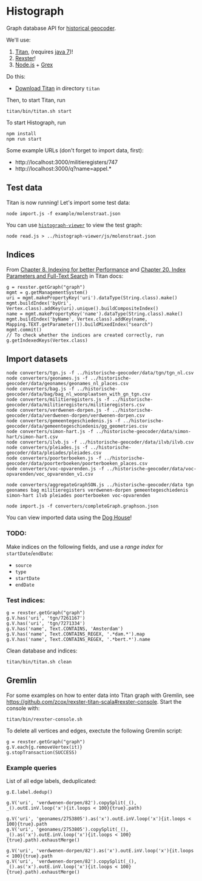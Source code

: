 # Histograph

Graph database API for [historical geocoder](https://github.com/erfgoed-en-locatie/historische-geocoder/).

We'll use:

1. [Titan](http://thinkaurelius.github.io/titan/), (requires [java 7](http://openjdk.java.net/install/))!
2. [Rexster](https://github.com/thinkaurelius/titan/wiki/Rexster-Graph-Server)!
3. [Node.js](http://nodejs.org/download/) + [Grex](https://github.com/jbmusso/grex)

Do this:

- [Download Titan](https://github.com/thinkaurelius/titan/wiki/Downloads) in directory `titan`

Then, to start Titan, run

    titan/bin/titan.sh start

To start Histograph, run

    npm install
    npm run start

Some example URLs (don't forget to import data, first):

- http://localhost:3000/militieregisters/747
- http://localhost:3000/q?name=appel.*

## Test data

Titan is now running! Let's import some test data:

    node import.js -f example/molenstraat.json

You can use [`histograph-viewer`](https://github.com/erfgoed-en-locatie/histograph-viewer/) to view the test graph:

    node read.js > ../histograph-viewer/js/molenstraat.json

## Indices

From [Chapter 8. Indexing for better Performance](http://s3.thinkaurelius.com/docs/titan/current/indexes.html) and [Chapter 20. Index Parameters and Full-Text Search](http://s3.thinkaurelius.com/docs/titan/current/index-parameters.html#_string_search) in Titan docs:

    g = rexster.getGraph("graph")
    mgmt = g.getManagementSystem()
    uri = mgmt.makePropertyKey('uri').dataType(String.class).make()
    mgmt.buildIndex('byUri', Vertex.class).addKey(uri).unique().buildCompositeIndex()
    name = mgmt.makePropertyKey('name').dataType(String.class).make()
    mgmt.buildIndex('byName', Vertex.class).addKey(name, Mapping.TEXT.getParameter()).buildMixedIndex("search")
    mgmt.commit()
    // To check whether the indices are created correctly, run
    g.getIndexedKeys(Vertex.class)

## Import datasets

    node converters/tgn.js -f ../historische-geocoder/data/tgn/tgn_nl.csv
    node converters/geonames.js -f ../historische-geocoder/data/geonames/geonames_nl_places.csv
    node converters/bag.js -f ../historische-geocoder/data/bag/bag_nl_woonplaatsen_with_gn_tgn.csv
    node converters/militieregisters.js -f ../historische-geocoder/data/militieregisters/militieregisters.csv
    node converters/verdwenen-dorpen.js -f ../historische-geocoder/data/verdwenen-dorpen/verdwenen-dorpen.csv
    node converters/gemeentegeschiedenis.js -f ../historische-geocoder/data/gemeentegeschiedenis/gg_geometries.csv
    node converters/simon-hart.js -f ../historische-geocoder/data/simon-hart/simon-hart.csv
    node converters/ilvb.js -f ../historische-geocoder/data/ilvb/ilvb.csv
    node converters/pleiades.js -f ../historische-geocoder/data/pleiades/pleiades.csv
    node converters/poorterboeken.js -f ../historische-geocoder/data/poorterboeken/poorterboeken_places.csv
    node converters/voc-opvarenden.js -f ../historische-geocoder/data/voc-opvarenden/voc_opvarenden_v1.csv
    
    node converters/aggregateGraphSON.js ../historische-geocoder/data tgn geonames bag militieregisters verdwenen-dorpen gemeentegeschiedenis simon-hart ilvb pleiades poorterboeken voc-opvarenden

    node import.js -f converters/completeGraph.graphson.json

You can view imported data using the [Dog House](http://localhost:8182/doghouse/main/graph/graph)!

### TODO:

Make indices on the following fields, and use a _range index_ for `startDate`/`endDate`:

- `source`
- `type`
- `startDate`
- `endDate`

### Test indices:

    g = rexster.getGraph("graph")
    g.V.has('uri', 'tgn/7261167')
    g.V.has('uri', 'tgn/7271334')
    g.V.has('name', Text.CONTAINS, 'Amsterdam')
    g.V.has('name', Text.CONTAINS_REGEX, '.*dam.*').map
    g.V.has('name', Text.CONTAINS_REGEX, '.*bert.*').name

Clean database and indices:

    titan/bin/titan.sh clean

## Gremlin

For some examples on how to enter data into Titan graph with Gremlin, see https://github.com/zcox/rexster-titan-scala#rexster-console. Start the console with:

    titan/bin/rexster-console.sh

To delete all vertices and edges, exectute the following Gremlin script:

    g = rexster.getGraph("graph")
    g.V.each{g.removeVertex(it)}
    g.stopTransaction(SUCCESS)

### Example queries

List of all edge labels, deduplicated:

    g.E.label.dedup()

    g.V('uri', 'verdwenen-dorpen/82').copySplit(_(), _().outE.inV.loop('x'){it.loops < 100}{true}.path)

    g.V('uri', 'geonames/2753805').as('x').outE.inV.loop('x'){it.loops < 100}{true}.path
    g.V('uri', 'geonames/2753805').copySplit(_(), _().as('x').outE.inV.loop('x'){it.loops < 100}{true}.path).exhaustMerge()

    g.V('uri', 'verdwenen-dorpen/82').as('x').outE.inV.loop('x'){it.loops < 100}{true}.path
    g.V('uri', 'verdwenen-dorpen/82').copySplit(_(), _().as('x').outE.inV.loop('x'){it.loops < 100}{true}.path).exhaustMerge()

